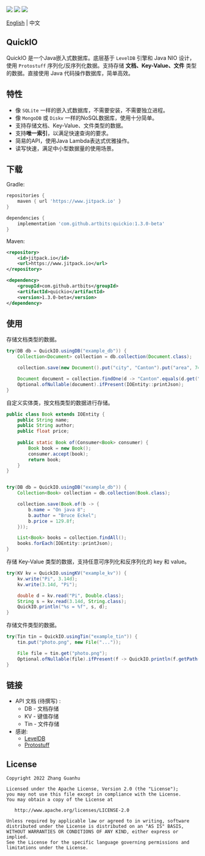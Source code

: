 [![](https://www.jitpack.io/v/artbits/quickio.svg)](https://www.jitpack.io/#artbits/quickio)
[![](https://img.shields.io/badge/JDK-%3E%3D%208-orange)](https://jdk.java.net/)
[![](https://img.shields.io/badge/license-Apache--2.0-blue)](#license)

[English](README.md) | 中文


## QuickIO
QuickIO 是一个Java嵌入式数据库。底层基于 ``LevelDB`` 引擎和 Java NIO 设计，使用 ``Protostuff`` 序列化/反序列化数据。支持存储 **文档、Key-Value、文件** 类型的数据。直接使用 Java 代码操作数据库，简单高效。


## 特性
+ 像 ``SQLite`` 一样的嵌入式数据库，不需要安装，不需要独立进程。
+ 像 ``MongoDB`` 或 ``Diskv`` 一样的NoSQL数据库，使用十分简单。
+ 支持存储文档、Key-Value、文件类型的数据。
+ 支持**唯一索引**，以满足快速查询的要求。
+ 简易的API，使用Java Lambda表达式优雅操作。
+ 读写快速，满足中小型数据量的使用场景。


## 下载
Gradle:
```groovy
repositories {
    maven { url 'https://www.jitpack.io' }
}

dependencies {
    implementation 'com.github.artbits:quickio:1.3.0-beta'
}
```
Maven:
```xml
<repository>
    <id>jitpack.io</id>
    <url>https://www.jitpack.io</url>
</repository>

<dependency>
    <groupId>com.github.artbits</groupId>
    <artifactId>quickio</artifactId>
    <version>1.3.0-beta</version>
</dependency>
```


## 使用
存储文档类型的数据。
```java
try(DB db = QuickIO.usingDB("example_db")) {
    Collection<Document> collection = db.collection(Document.class);

    collection.save(new Document().put("city", "Canton").put("area", 7434.4));

    Document document = collection.findOne(d -> "Canton".equals(d.get("city")));
    Optional.ofNullable(document).ifPresent(IOEntity::printJson);
}
```
自定义实体类，按文档类型的数据进行存储。
```java
public class Book extends IOEntity {
    public String name;
    public String author;
    public float price;
    
    public static Book of(Consumer<Book> consumer) {
        Book book = new Book();
        consumer.accept(book);
        return book;
    }
}


try(DB db = QuickIO.usingDB("example_db")) {
    Collection<Book> collection = db.collection(Book.class);

    collection.save(Book.of(b -> {
        b.name = "On java 8";
        b.author = "Bruce Eckel";
        b.price = 129.8f;
    }));

    List<Book> books = collection.findAll();
    books.forEach(IOEntity::printJson);
}
```
存储 Key-Value 类型的数据，支持任意可序列化和反序列化的 key 和 value。
```java
try(KV kv = QuickIO.usingKV("example_kv")) {
    kv.write("Pi", 3.14d);
    kv.write(3.14d, "Pi");

    double d = kv.read("Pi", Double.class);
    String s = kv.read(3.14d, String.class);
    QuickIO.println("%s = %f", s, d);
}
```
存储文件类型的数据。
```java
try(Tin tin = QuickIO.usingTin("example_tin")) {
    tin.put("photo.png", new File("..."));

    File file = tin.get("photo.png");
    Optional.ofNullable(file).ifPresent(f -> QuickIO.println(f.getPath()));
}
```


## 链接
+ API 文档 (待撰写) : 
    + DB  - 文档存储
    + KV  - 键值存储
    + Tin - 文件存储
+ 感谢: 
    + [LevelDB](https://github.com/dain/leveldb)
    + [Protostuff](https://github.com/protostuff/protostuff)


## License
```
Copyright 2022 Zhang Guanhu

Licensed under the Apache License, Version 2.0 (the "License");
you may not use this file except in compliance with the License.
You may obtain a copy of the License at

   http://www.apache.org/licenses/LICENSE-2.0

Unless required by applicable law or agreed to in writing, software
distributed under the License is distributed on an "AS IS" BASIS,
WITHOUT WARRANTIES OR CONDITIONS OF ANY KIND, either express or implied.
See the License for the specific language governing permissions and
limitations under the License.
```